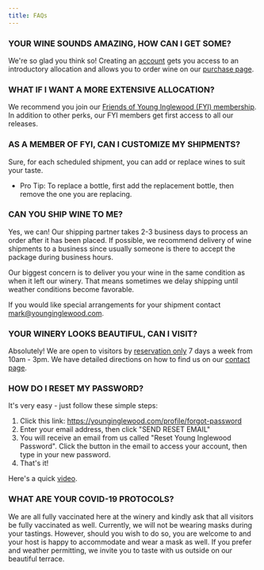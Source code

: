 ```yaml
---
title: FAQs
---
```

### YOUR WINE SOUNDS AMAZING, HOW CAN I GET SOME?

We're so glad you think so! Creating an [](https://younginglewood.com/profile/create-account)[account](https://younginglewood.com/profile/create-account) gets you access to an introductory allocation and allows you to order wine on our [purchase page](https://younginglewood.com/collection/all).                

### WHAT IF I WANT A MORE EXTENSIVE ALLOCATION?

We recommend you join our [Friends of Young Inglewood (FYI) membership](/membership). In addition to other perks, our FYI members get first access to all our releases.

### AS A MEMBER OF FYI, CAN I CUSTOMIZE MY SHIPMENTS?

Sure, for each scheduled shipment, you can add or replace wines to suit your taste.

* P﻿ro Tip: To replace a bottle, first add the replacement bottle, then remove the one you are replacing.

### CAN YOU SHIP WINE TO ME?

Yes, we can! Our shipping partner takes 2-3 business days to process an order after it has been placed. If possible, we recommend delivery of wine shipments to a business since usually someone is there to accept the package during business hours.

Our biggest concern is to deliver you your wine in the same condition as when it left our winery. That means sometimes we delay shipping until weather conditions become favorable.

If you would like special arrangements for your shipment contact [mark@younginglewood.com](mailto:mark@younginglewood.com).

### YOUR WINERY LOOKS BEAUTIFUL, CAN I VISIT?

Absolutely! We are open to visitors by [reservation only](https://www.exploretock.com/younginglewood) 7 days a week from 10am - 3pm.
We have detailed directions on how to find us on our [contact page](https://younginglewood.com/contact).

### HOW DO I RESET MY PASSWORD?

It's very easy - just follow these simple steps:

1. Click this link: <https://younginglewood.com/profile/forgot-password>
2. Enter your email address, then click "SEND RESET EMAIL"
3. You will receive an email from us called "Reset Young Inglewood Password". Click the button in the email to access your account, then type in your new password.
4. That's it! 

Here's a quick [video](https://youtu.be/Wro6zD4DOKM).

### WHAT ARE YOUR COVID-19 PROTOCOLS?

We are all fully vaccinated here at the winery and kindly ask that all visitors be fully vaccinated as well. Currently, we will not be wearing masks during your tastings. However, should you wish to do so, you are welcome to and your host is happy to accommodate and wear a mask as well. If you prefer and weather permitting, we invite you to taste with us outside on our beautiful terrace.